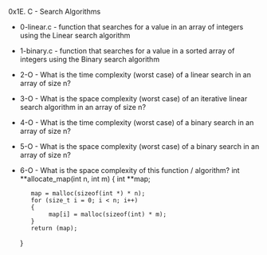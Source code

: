 0x1E. C - Search Algorithms

- 0-linear.c - function that searches for a value in an array of integers using the Linear search algorithm
- 1-binary.c - function that searches for a value in a sorted array of integers using the Binary search algorithm
- 2-O - What is the time complexity (worst case) of a linear search in an array of size n?
- 3-O - What is the space complexity (worst case) of an iterative linear search algorithm in an array of size n?
- 4-O - What is the time complexity (worst case) of a binary search in an array of size n?
- 5-O - What is the space complexity (worst case) of a binary search in an array of size n?
- 6-O - What is the space complexity of this function / algorithm?
	int **allocate_map(int n, int m)
	{
	     int **map;

	     map = malloc(sizeof(int *) * n);
	     for (size_t i = 0; i < n; i++)
	     {
	          map[i] = malloc(sizeof(int) * m);
	     }
	     return (map);
	}

